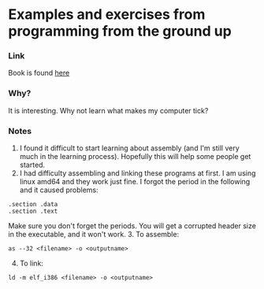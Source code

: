 # Examples and exercises from programming from the ground up
### Link 
Book is found [here](http://programminggroundup.blogspot.com/)

### Why?
It is interesting. Why not learn what makes my computer tick?

### Notes
1. I found it difficult to start learning about assembly (and I'm still very much in the learning process). Hopefully this will help some people get started.
2. I had difficulty assembling and linking these programs at first. I am using linux amd64 and they work just fine. I forgot the period in the following and it caused problems:
```
.section .data
.section .text
```
Make sure you don't forget the periods. You will get a corrupted header size in the executable, and it won't work.
3. To assemble: 
```
as --32 <filename> -o <outputname>
```
4. To link:
```
ld -m elf_i386 <filename> -o <outputname>
```
